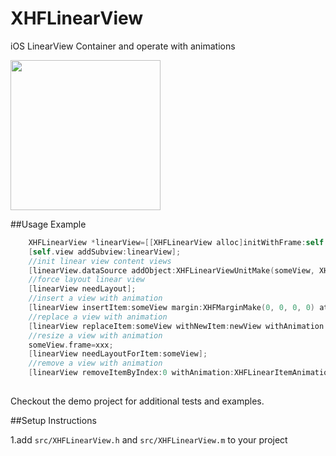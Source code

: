 XHFLinearView
=============

iOS LinearView Container and  operate with animations

<img src="http://xuhengfei.com/assets/images/articles/2013-09-28-linearview.png" width="240"/>

##Usage Example

```objective-c
    XHFLinearView *linearView=[[XHFLinearView alloc]initWithFrame:self.view.bounds];
    [self.view addSubview:linearView];
    //init linear view content views
    [linearView.dataSource addObject:XHFLinearViewUnitMake(someView, XHFMarginMake(0, 0, 0, 0))];
    //force layout linear view
    [linearView needLayout];
    //insert a view with animation
    [linearView insertItem:someView margin:XHFMarginMake(0, 0, 0, 0) atIndex:0 withAnimation:XHFLinearItemAnimationFade];
    //replace a view with animation
    [linearView replaceItem:someView withNewItem:newView withAnimation:XHFLinearItemAnimationFade];
    //resize a view with animation
    someView.frame=xxx;
    [linearView needLayoutForItem:someView];
    //remove a view with animation
    [linearView removeItemByIndex:0 withAnimation:XHFLinearItemAnimationFade];
    
```
Checkout the demo project for additional tests and examples.

##Setup Instructions

1.add `src/XHFLinearView.h` and `src/XHFLinearView.m` to your project
